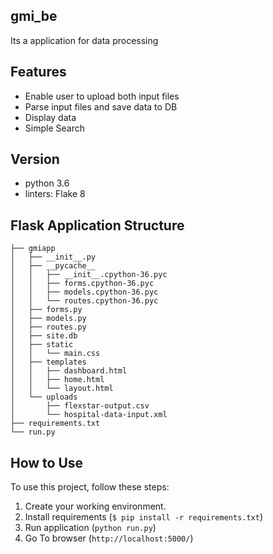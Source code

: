 ## gmi_be
Its a application for data processing

## Features
- Enable user to upload both input files
- Parse input files and save data to DB
- Display data
- Simple Search

## Version
- python 3.6
- linters: Flake 8


## Flask Application Structure 
```
├── gmiapp
│   ├── __init__.py
│   ├── __pycache__
│   │   ├── __init__.cpython-36.pyc
│   │   ├── forms.cpython-36.pyc
│   │   ├── models.cpython-36.pyc
│   │   └── routes.cpython-36.pyc
│   ├── forms.py
│   ├── models.py
│   ├── routes.py
│   ├── site.db
│   ├── static
│   │   └── main.css
│   ├── templates
│   │   ├── dashboard.html
│   │   ├── home.html
│   │   └── layout.html
│   └── uploads
│       ├── flexstar-output.csv
│       └── hospital-data-input.xml
├── requirements.txt
└── run.py

```

## How to Use

To use this project, follow these steps:
1. Create your working environment.
2. Install requirements (`$ pip install -r requirements.txt`)
3. Run application (` python run.py `)
4. Go To browser (` http://localhost:5000/ `)


